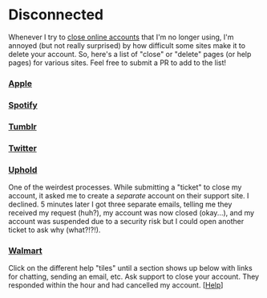 # Disconnected

Whenever I try to [close online accounts](https://grantwinney.com/when-you-close-an-online-account-dont-forget-to-check-any-other-connected-accounts/) that I'm no longer using, I'm annoyed (but not really surprised) by how difficult some sites make it to delete your account. So, here's a list of "close" or "delete" pages (or help pages) for various sites. Feel free to submit a PR to add to the list!

### [Apple](https://privacy.apple.com/)

### [Spotify](https://support.spotify.com/us/account_payment_help/account_help/close-account/)

### [Tumblr](https://www.tumblr.com/account/delete)

### [Twitter](https://twitter.com/settings/deactivate)

### [Uphold](https://support.uphold.com/hc/en-us/articles/115005420646-How-do-I-cancel-my-account-)
One of the weirdest processes. While submitting a "ticket" to close my account, it asked me to create a _separate_ account on their support site. I declined. 5 minutes later I got three separate emails, telling me they received my request (huh?), my account was now closed (okay...), and my account was suspended due to a security risk but I could open another ticket to ask why (what?!?!).

### [Walmart](https://help.walmart.com/app/ask)
Click on the different help "tiles" until a section shows up below with links for chatting, sending an email, etc. Ask support to close your account. They responded within the hour and had cancelled my account. [[Help](https://help.walmart.com/app/answers/detail/a_id/230/~/how-to-close-your-walmart.com-account)]
